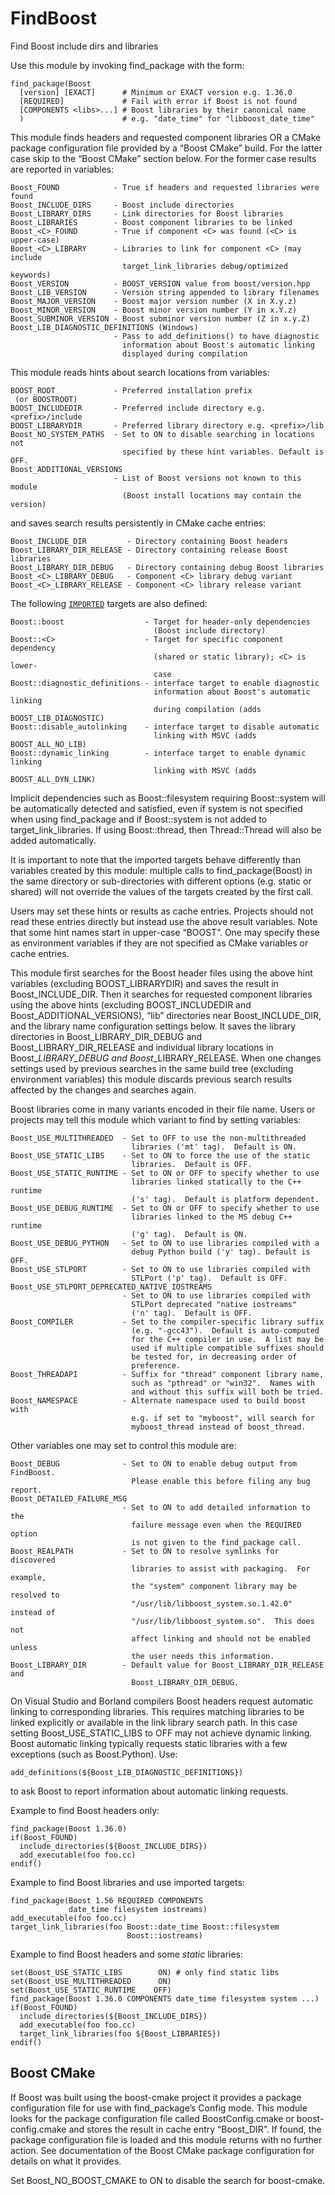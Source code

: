 # FindBoost

Find Boost include dirs and libraries

Use this module by invoking find_package with the form:

```
find_package(Boost
  [version] [EXACT]      # Minimum or EXACT version e.g. 1.36.0
  [REQUIRED]             # Fail with error if Boost is not found
  [COMPONENTS <libs>...] # Boost libraries by their canonical name
  )                      # e.g. "date_time" for "libboost_date_time"
```

This module finds headers and requested component libraries OR a CMake package configuration file provided by a “Boost CMake” build. For the latter case skip to the “Boost CMake” section below. For the former case results are reported in variables:

```
Boost_FOUND            - True if headers and requested libraries were found
Boost_INCLUDE_DIRS     - Boost include directories
Boost_LIBRARY_DIRS     - Link directories for Boost libraries
Boost_LIBRARIES        - Boost component libraries to be linked
Boost_<C>_FOUND        - True if component <C> was found (<C> is upper-case)
Boost_<C>_LIBRARY      - Libraries to link for component <C> (may include
                         target_link_libraries debug/optimized keywords)
Boost_VERSION          - BOOST_VERSION value from boost/version.hpp
Boost_LIB_VERSION      - Version string appended to library filenames
Boost_MAJOR_VERSION    - Boost major version number (X in X.y.z)
Boost_MINOR_VERSION    - Boost minor version number (Y in x.Y.z)
Boost_SUBMINOR_VERSION - Boost subminor version number (Z in x.y.Z)
Boost_LIB_DIAGNOSTIC_DEFINITIONS (Windows)
                       - Pass to add_definitions() to have diagnostic
                         information about Boost's automatic linking
                         displayed during compilation
```

This module reads hints about search locations from variables:

```
BOOST_ROOT             - Preferred installation prefix
 (or BOOSTROOT)
BOOST_INCLUDEDIR       - Preferred include directory e.g. <prefix>/include
BOOST_LIBRARYDIR       - Preferred library directory e.g. <prefix>/lib
Boost_NO_SYSTEM_PATHS  - Set to ON to disable searching in locations not
                         specified by these hint variables. Default is OFF.
Boost_ADDITIONAL_VERSIONS
                       - List of Boost versions not known to this module
                         (Boost install locations may contain the version)
```

and saves search results persistently in CMake cache entries:

```
Boost_INCLUDE_DIR         - Directory containing Boost headers
Boost_LIBRARY_DIR_RELEASE - Directory containing release Boost libraries
Boost_LIBRARY_DIR_DEBUG   - Directory containing debug Boost libraries
Boost_<C>_LIBRARY_DEBUG   - Component <C> library debug variant
Boost_<C>_LIBRARY_RELEASE - Component <C> library release variant
```

The following [`IMPORTED`](https://cmake.org/cmake/help/v3.8/prop_tgt/IMPORTED.html#prop_tgt:IMPORTED) targets are also defined:

```
Boost::boost                  - Target for header-only dependencies
                                (Boost include directory)
Boost::<C>                    - Target for specific component dependency
                                (shared or static library); <C> is lower-
                                case
Boost::diagnostic_definitions - interface target to enable diagnostic
                                information about Boost's automatic linking
                                during compilation (adds BOOST_LIB_DIAGNOSTIC)
Boost::disable_autolinking    - interface target to disable automatic
                                linking with MSVC (adds BOOST_ALL_NO_LIB)
Boost::dynamic_linking        - interface target to enable dynamic linking
                                linking with MSVC (adds BOOST_ALL_DYN_LINK)
```

Implicit dependencies such as Boost::filesystem requiring Boost::system will be automatically detected and satisfied, even if system is not specified when using find_package and if Boost::system is not added to target_link_libraries. If using Boost::thread, then Thread::Thread will also be added automatically.

It is important to note that the imported targets behave differently than variables created by this module: multiple calls to find_package(Boost) in the same directory or sub-directories with different options (e.g. static or shared) will not override the values of the targets created by the first call.

Users may set these hints or results as cache entries. Projects should not read these entries directly but instead use the above result variables. Note that some hint names start in upper-case “BOOST”. One may specify these as environment variables if they are not specified as CMake variables or cache entries.

This module first searches for the Boost header files using the above hint variables (excluding BOOST_LIBRARYDIR) and saves the result in Boost_INCLUDE_DIR. Then it searches for requested component libraries using the above hints (excluding BOOST_INCLUDEDIR and Boost_ADDITIONAL_VERSIONS), “lib” directories near Boost_INCLUDE_DIR, and the library name configuration settings below. It saves the library directories in Boost_LIBRARY_DIR_DEBUG and Boost_LIBRARY_DIR_RELEASE and individual library locations in Boost_<C>_LIBRARY_DEBUG and Boost_<C>_LIBRARY_RELEASE. When one changes settings used by previous searches in the same build tree (excluding environment variables) this module discards previous search results affected by the changes and searches again.

Boost libraries come in many variants encoded in their file name. Users or projects may tell this module which variant to find by setting variables:

```
Boost_USE_MULTITHREADED  - Set to OFF to use the non-multithreaded
                           libraries ('mt' tag).  Default is ON.
Boost_USE_STATIC_LIBS    - Set to ON to force the use of the static
                           libraries.  Default is OFF.
Boost_USE_STATIC_RUNTIME - Set to ON or OFF to specify whether to use
                           libraries linked statically to the C++ runtime
                           ('s' tag).  Default is platform dependent.
Boost_USE_DEBUG_RUNTIME  - Set to ON or OFF to specify whether to use
                           libraries linked to the MS debug C++ runtime
                           ('g' tag).  Default is ON.
Boost_USE_DEBUG_PYTHON   - Set to ON to use libraries compiled with a
                           debug Python build ('y' tag). Default is OFF.
Boost_USE_STLPORT        - Set to ON to use libraries compiled with
                           STLPort ('p' tag).  Default is OFF.
Boost_USE_STLPORT_DEPRECATED_NATIVE_IOSTREAMS
                         - Set to ON to use libraries compiled with
                           STLPort deprecated "native iostreams"
                           ('n' tag).  Default is OFF.
Boost_COMPILER           - Set to the compiler-specific library suffix
                           (e.g. "-gcc43").  Default is auto-computed
                           for the C++ compiler in use.  A list may be
                           used if multiple compatible suffixes should
                           be tested for, in decreasing order of
                           preference.
Boost_THREADAPI          - Suffix for "thread" component library name,
                           such as "pthread" or "win32".  Names with
                           and without this suffix will both be tried.
Boost_NAMESPACE          - Alternate namespace used to build boost with
                           e.g. if set to "myboost", will search for
                           myboost_thread instead of boost_thread.
```

Other variables one may set to control this module are:

```
Boost_DEBUG              - Set to ON to enable debug output from FindBoost.
                           Please enable this before filing any bug report.
Boost_DETAILED_FAILURE_MSG
                         - Set to ON to add detailed information to the
                           failure message even when the REQUIRED option
                           is not given to the find_package call.
Boost_REALPATH           - Set to ON to resolve symlinks for discovered
                           libraries to assist with packaging.  For example,
                           the "system" component library may be resolved to
                           "/usr/lib/libboost_system.so.1.42.0" instead of
                           "/usr/lib/libboost_system.so".  This does not
                           affect linking and should not be enabled unless
                           the user needs this information.
Boost_LIBRARY_DIR        - Default value for Boost_LIBRARY_DIR_RELEASE and
                           Boost_LIBRARY_DIR_DEBUG.
```

On Visual Studio and Borland compilers Boost headers request automatic linking to corresponding libraries. This requires matching libraries to be linked explicitly or available in the link library search path. In this case setting Boost_USE_STATIC_LIBS to OFF may not achieve dynamic linking. Boost automatic linking typically requests static libraries with a few exceptions (such as Boost.Python). Use:

```
add_definitions(${Boost_LIB_DIAGNOSTIC_DEFINITIONS})
```

to ask Boost to report information about automatic linking requests.

Example to find Boost headers only:

```
find_package(Boost 1.36.0)
if(Boost_FOUND)
  include_directories(${Boost_INCLUDE_DIRS})
  add_executable(foo foo.cc)
endif()
```

Example to find Boost libraries and use imported targets:

```
find_package(Boost 1.56 REQUIRED COMPONENTS
             date_time filesystem iostreams)
add_executable(foo foo.cc)
target_link_libraries(foo Boost::date_time Boost::filesystem
                          Boost::iostreams)
```

Example to find Boost headers and some *static* libraries:

```
set(Boost_USE_STATIC_LIBS        ON) # only find static libs
set(Boost_USE_MULTITHREADED      ON)
set(Boost_USE_STATIC_RUNTIME    OFF)
find_package(Boost 1.36.0 COMPONENTS date_time filesystem system ...)
if(Boost_FOUND)
  include_directories(${Boost_INCLUDE_DIRS})
  add_executable(foo foo.cc)
  target_link_libraries(foo ${Boost_LIBRARIES})
endif()
```

## Boost CMake

If Boost was built using the boost-cmake project it provides a package configuration file for use with find_package’s Config mode. This module looks for the package configuration file called BoostConfig.cmake or boost-config.cmake and stores the result in cache entry “Boost_DIR”. If found, the package configuration file is loaded and this module returns with no further action. See documentation of the Boost CMake package configuration for details on what it provides.

Set Boost_NO_BOOST_CMAKE to ON to disable the search for boost-cmake.
